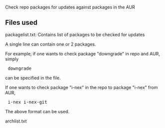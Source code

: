 Check repo packages for updates against packages in the AUR

## Files used

packagelist.txt: Contains list of packages to be checked for updates

A single line can contain one or 2 packages.

For example, if one wants to check package "downgrade" in repo and AUR, simply
<pre> downgrade </pre>
can be specified in the file.

If one wants to check package "i-nex" in the repo to package "i-nex" from AUR,
<pre> i-nex	i-nex-git </pre>
The above format can be used.

archlist.txt

